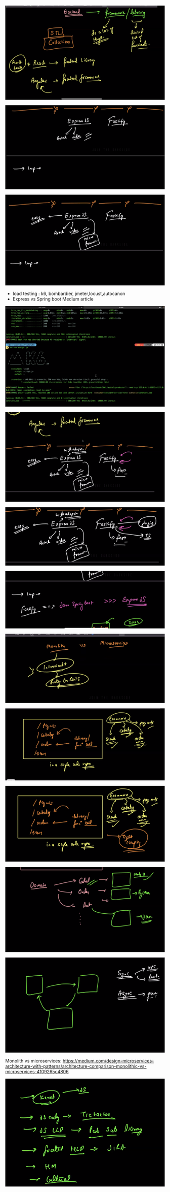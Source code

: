 ![1708013742794](image/01-be-architecture/1708013742794.png)

![1708013955690](image/01-be-architecture/1708013955690.png)

![1708014032764](image/01-be-architecture/1708014032764.png)

- load testing : k6, bombardier, jmeter,locust,autocanon
- Express vs Spring boot Medium article

![1708014330685](image/01-be-architecture/1708014330685.png)

![1708014852644](image/01-be-architecture/1708014852644.png)

![1708015103652](image/01-be-architecture/1708015103652.png)

![1708015407847](image/01-be-architecture/1708015407847.png)

![1708016060985](image/01-be-architecture/1708016060985.png)

![1708015946985](image/01-be-architecture/1708015946985.png)

![1708015960166](image/01-be-architecture/1708015960166.png)

![1708017114534](image/01-be-architecture/1708017114534.png)

![1708017193483](image/01-be-architecture/1708017193483.png)

Monolith vs microservices: https://medium.com/design-microservices-architecture-with-patterns/architecture-comparison-monolithic-vs-microservices-4109265c4806

![1708017831866](image/01-be-architecture/1708017831866.png)
